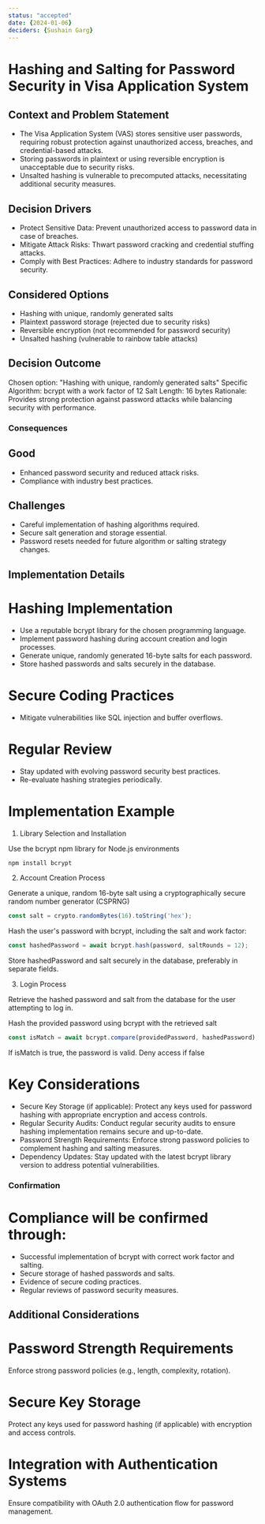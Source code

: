 ```yaml
---
status: "accepted"
date: {2024-01-06}
deciders: {Sushain Garg}
---
```

# Hashing and Salting for Password Security in Visa Application System

## Context and Problem Statement

* The Visa Application System (VAS) stores sensitive user passwords, requiring robust protection against unauthorized access, breaches, and credential-based attacks.
* Storing passwords in plaintext or using reversible encryption is unacceptable due to security risks.
* Unsalted hashing is vulnerable to precomputed attacks, necessitating additional security measures.

## Decision Drivers

* Protect Sensitive Data: Prevent unauthorized access to password data in case of breaches.
* Mitigate Attack Risks: Thwart password cracking and credential stuffing attacks.
* Comply with Best Practices: Adhere to industry standards for password security.

## Considered Options

* Hashing with unique, randomly generated salts
* Plaintext password storage (rejected due to security risks)
* Reversible encryption (not recommended for password security)
* Unsalted hashing (vulnerable to rainbow table attacks)

## Decision Outcome

Chosen option: "Hashing with unique, randomly generated salts"
Specific Algorithm: bcrypt with a work factor of 12
Salt Length: 16 bytes
Rationale: Provides strong protection against password attacks while balancing security with performance.   

### Consequences

## Good 

* Enhanced password security and reduced attack risks.
* Compliance with industry best practices.

## Challenges

* Careful implementation of hashing algorithms required.
* Secure salt generation and storage essential.
* Password resets needed for future algorithm or salting strategy changes.

## Implementation Details

# Hashing Implementation

* Use a reputable bcrypt library for the chosen programming language.
* Implement password hashing during account creation and login processes.
* Generate unique, randomly generated 16-byte salts for each password.
* Store hashed passwords and salts securely in the database.

# Secure Coding Practices

* Mitigate vulnerabilities like SQL injection and buffer overflows.

# Regular Review

* Stay updated with evolving password security best practices.
* Re-evaluate hashing strategies periodically.

# Implementation Example

1. Library Selection and Installation

Use the bcrypt npm library for Node.js environments

 ```bash
 npm install bcrypt
 ```
2. Account Creation Process

Generate a unique, random 16-byte salt using a cryptographically secure random number generator (CSPRNG)

```javascript
const salt = crypto.randomBytes(16).toString('hex');
```
Hash the user's password with bcrypt, including the salt and work factor:

```javascript
const hashedPassword = await bcrypt.hash(password, saltRounds = 12);
```
Store hashedPassword and salt securely in the database, preferably in separate fields.

3. Login Process

Retrieve the hashed password and salt from the database for the user attempting to log in.

Hash the provided password using bcrypt with the retrieved salt
```javascript
const isMatch = await bcrypt.compare(providedPassword, hashedPassword);
```
If isMatch is true, the password is valid. Deny access if false

# Key Considerations

* Secure Key Storage (if applicable): Protect any keys used for password hashing with appropriate encryption and access controls.
* Regular Security Audits: Conduct regular security audits to ensure hashing implementation remains secure and up-to-date.
* Password Strength Requirements: Enforce strong password policies to complement hashing and salting measures.
* Dependency Updates: Stay updated with the latest bcrypt library version to address potential vulnerabilities.


### Confirmation

# Compliance will be confirmed through:

* Successful implementation of bcrypt with correct work factor and salting.
* Secure storage of hashed passwords and salts.
* Evidence of secure coding practices.
* Regular reviews of password security measures.

## Additional Considerations

# Password Strength Requirements

Enforce strong password policies (e.g., length, complexity, rotation).

# Secure Key Storage

Protect any keys used for password hashing (if applicable) with encryption and access controls.

# Integration with Authentication Systems

Ensure compatibility with OAuth 2.0 authentication flow for password management.

